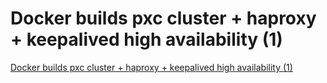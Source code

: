 # Docker builds pxc cluster + haproxy + keepalived high availability (1)
[Docker builds pxc cluster + haproxy + keepalived high availability (1)](https://aiwithcloud.com/2022/09/19/docker_builds_pxc_cluster__haproxy__keepalived_high_availability_1/)